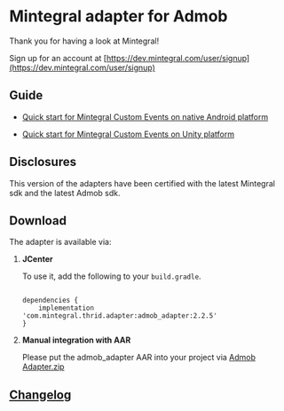 # Mintegral adapter for Admob

Thank you for having a look at Mintegral! 

Sign up for an account at [https://dev.mintegral.com/user/signup](https://dev.mintegral.com/user/signup)


## Guide

- [Quick start for Mintegral Custom Events on native Android platform](http://cdn-adn.rayjump.com/cdn-adn/v2/markdown_v2/index.html?file=sdk-m_sdk_admob-android&lang=en)


- [Quick start for Mintegral Custom Events on Unity platform](http://cdn-adn.rayjump.com/cdn-adn/v2/markdown_v2/index.html?file=sdk-m_sdk_admob-unity&lang=en) 


## Disclosures

This version of the adapters have been certified with the latest Mintegral sdk and the latest Admob sdk.

## Download

The adapter is available via:

1. **JCenter**
    
    To use it, add the following to your `build.gradle`.
    
    ```

    dependencies {
        implementation 'com.mintegral.thrid.adapter:admob_adapter:2.2.5'
    }
    ```

2. **Manual integration with AAR**

	Please put the admob_adapter AAR into your project via [Admob Adapter.zip](https://github.com/Mintegral-official/mintegral_admob_adapter_android/archive/master.zip)

## [Changelog](./CHANGELOG.md)


